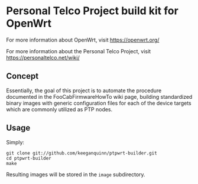 Personal Telco Project build kit for OpenWrt
============================================

For more information about OpenWrt, visit https://openwrt.org/

For more information about the Personal Telco Project, visit
https://personaltelco.net/wiki/

Concept
-------

Essentially, the goal of this project is to automate the procedure
documented in the FooCabFirmwareHowTo wiki page, building standardized
binary images with generic configuration files for each of the device
targets which are commonly utilized as PTP nodes.

Usage
-----

Simply:

    git clone git://github.com/keeganquinn/ptpwrt-builder.git
    cd ptpwrt-builder
    make

Resulting images will be stored in the `image` subdirectory.
